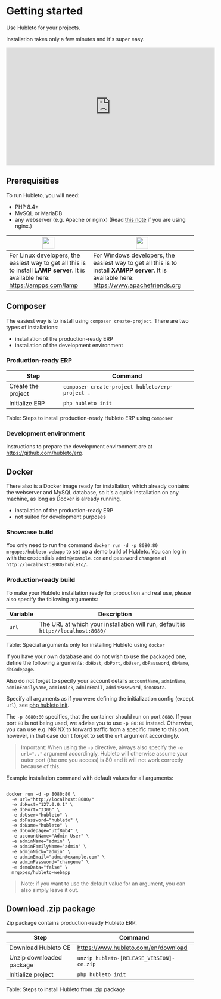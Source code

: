 # Getting started

Use Hubleto for your projects.

Installation takes only a few minutes and it's super easy.

<iframe width="560" height="315" src="https://www.youtube.com/embed/xgzfHUWl-TM?si=bVSb1GMwduJTi-7J" title="YouTube video player" frameborder="0" allow="accelerometer; autoplay; clipboard-write; encrypted-media; gyroscope; picture-in-picture; web-share" referrerpolicy="strict-origin-when-cross-origin" allowfullscreen></iframe>

## Prerequisities

To run Hubleto, you will need:

  * PHP 8.4+
  * MySQL or MariaDB
  * any webserver (e.g. Apache or nginx) (Read [this note](nginx) if you are using nginx.)

| <img src="{{ bookRootUrl }}/content/assets/images/linux-logo.png" style="width:2em;padding:0;border:0;" />                          | <img src="{{ bookRootUrl }}/content/assets/images/windows-logo.png" style="width:2em;padding:0;border:0;" />                               |
| ----------------------------------------------------------------------------------------------------------------------------------- | ------------------------------------------------------------------------------------------------------------------------------------------ |
| For Linux developers, the easiest way to get all this is to install **LAMP server**.   It is available here: https://ampps.com/lamp | For Windows developers, the easiest way to get all this is to install **XAMPP server**. It is available here: https://www.apachefriends.org |

## Composer

The easiest way is to install using `composer create-project`. There are two types of installations:

  * installation of the production-ready ERP
  * installation of the development environment

### Production-ready ERP

| Step               | Command                                         |
| ------------------ | ----------------------------------------------- |
| Create the project | `composer create-project hubleto/erp-project .` |
| Initialize ERP     | `php hubleto init`                              |
Table: Steps to install production-ready Hubleto ERP using `composer`

### Development environment

Instructions to prepare the development environment are at https://github.com/hubleto/erp.

## Docker

There also is a Docker image ready for installation, which already contains the webserver and MySQL database, so it's a quick installation on any machine, as long as Docker is already running. 

  * installation of the production-ready ERP
  * not suited for development purposes

### Showcase build

You only need to run the command `docker run -d -p 8080:80 mrgopes/hubleto-webapp` to set up a demo build of Hubleto. You can log in with the credentials `admin@example.com` and password `changeme` at `http://localhost:8080/hubleto/`.

### Production-ready build

To make your Hubleto installation ready for production and real use, please also specify the following arguments:

| Variable           | Description                                     |
| ------------------ | ----------------------------------------------- |
| `url`             | The URL at which your installation will run, default is `http://localhost:8080/`  |
Table: Special arguments only for installing Hubleto using `docker`

If you have your own database and do not wish to use the packaged one, define the following arguments: `dbHost`, `dbPort`, `dbUser`, `dbPassword`, `dbName`, `dbCodepage`.

Also do not forget to specify your account details `accountName`, `adminName`, `adminFamilyName`, `adminNick`, `adminEmail`, `adminPassword`, `demoData`.

Specify all arguments as if you were defining the initialization config (except `url`), see [php hubleto init](cli/init).

The `-p 8080:80` specifies, that the container should run on port `8080`. If your port `80` is not being used, we advise you to use `-p 80:80` instead. Otherwise, you can use e.g. NGINX to forward traffic from a specific route to this port, however, in that case don't forget to set the `url` argument accordingly. 

> Important: When using the `-p` directive, always also specify the `-e url=".."` argument accordingly, Hubleto will otherwise assume your outer port (the one you access) is 80 and it will not work correctly because of this.

Example installation command with default values for all arguments:
<pre><code>
docker run -d -p 8080:80 \
  -e url="http://localhost:8080/"
  -e dbHost="127.0.0.1" \
  -e dbPort="3306" \
  -e dbUser="hubleto" \
  -e dbPassword="hubleto" \
  -e dbName="hubleto" \
  -e dbCodepage="utf8mb4" \
  -e accountName="Admin User" \
  -e adminName="admin" \
  -e adminFamilyName="admin" \
  -e adminNick="admin" \
  -e adminEmail="admin@example.com" \
  -e adminPassword="changeme" \
  -e demoData="false" \
  mrgopes/hubleto-webapp
</code></pre>

> Note: if you want to use the default value for an argument, you can also simply leave it out.


## Download .zip package

Zip package contains production-ready Hubleto ERP.

| Step                     | Command                                  |
| ------------------------ | ---------------------------------------- |
| Download Hubleto CE      | https://www.hubleto.com/en/download      |
| Unzip downloaded package | `unzip hubleto-[RELEASE_VERSION]-ce.zip` |
| Initialize project       | `php hubleto init`                       |
Table: Steps to install Hubleto from .zip package
